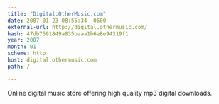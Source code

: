 ```yaml
---
title: "Digital.OtherMusic.com"
date: 2007-01-23 08:55:34 -0600
external-url: http://digital.othermusic.com/
hash: 47db7591849a835baaa1b6a8e94319f1
year: 2007
month: 01
scheme: http
host: digital.othermusic.com
path: /

---
```


Online digital music store offering high quality mp3 digital downloads.
